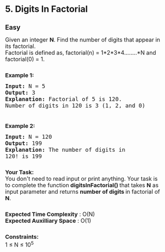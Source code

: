 # 5. Digits In Factorial
## Easy 
<div class="problem-statement" style="user-select: auto;">
                <p style="user-select: auto;"></p><p style="user-select: auto;"><span style="font-size: 18px; user-select: auto;">Given an integer <strong style="user-select: auto;">N</strong>. Find the number of digits that appear in its factorial.&nbsp;<br style="user-select: auto;">
Factorial is defined as, factorial(n) = 1*2*3*4……..*N and factorial(0) = 1.</span><br style="user-select: auto;">
&nbsp;</p>

<p style="user-select: auto;"><span style="font-size: 18px; user-select: auto;"><strong style="user-select: auto;">Example 1:</strong></span></p>

<pre style="user-select: auto;"><span style="font-size: 18px; user-select: auto;"><strong style="user-select: auto;">Input: </strong>N = 5
<strong style="user-select: auto;">Output: </strong>3
<strong style="user-select: auto;">Explanation: </strong>Factorial of 5 is 120.
Number of digits in 120 is 3 (1, 2, and 0)</span></pre>

<p style="user-select: auto;">&nbsp;</p>

<p style="user-select: auto;"><span style="font-size: 18px; user-select: auto;"><strong style="user-select: auto;">Example 2:</strong></span></p>

<pre style="user-select: auto;"><span style="font-size: 18px; user-select: auto;"><strong style="user-select: auto;">Input: </strong>N = 120
<strong style="user-select: auto;">Output: </strong>199
<strong style="user-select: auto;">Explanation: </strong>The number of digits in
120! is 199</span></pre>

<p style="user-select: auto;"><br style="user-select: auto;">
<span style="font-size: 18px; user-select: auto;"><strong style="user-select: auto;">Your Task:</strong><br style="user-select: auto;">
You don't need to read input or print anything. Your task is to complete the function<strong style="user-select: auto;"> digitsInFactorial()&nbsp;</strong>that takes <strong style="user-select: auto;">N</strong> as input parameter and returns <strong style="user-select: auto;">number of digits </strong>in factorial of <strong style="user-select: auto;">N</strong>.</span></p>

<p style="user-select: auto;"><br style="user-select: auto;">
<span style="font-size: 18px; user-select: auto;"><strong style="user-select: auto;">Expected Time Complexity</strong> : O(N)<br style="user-select: auto;">
<strong style="user-select: auto;">Expected Auxilliary Space</strong> : O(1)</span></p>

<p style="user-select: auto;"><br style="user-select: auto;">
<span style="font-size: 18px; user-select: auto;"><strong style="user-select: auto;">Constraints:</strong><br style="user-select: auto;">
1 ≤ N ≤ 10<sup style="user-select: auto;">5</sup></span></p>
 <p style="user-select: auto;"></p>
            </div>